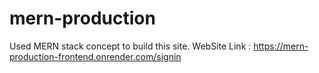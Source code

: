 # mern-production
Used MERN stack concept to build this site.
WebSite Link : https://mern-production-frontend.onrender.com/signin
